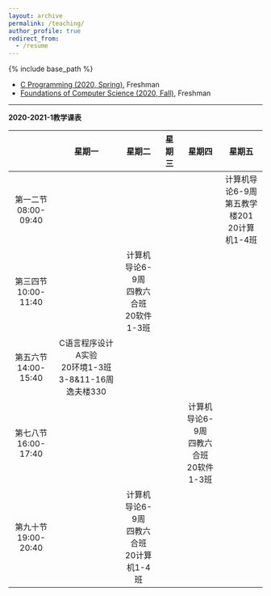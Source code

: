 ```yaml
---
layout: archive
permalink: /teaching/
author_profile: true
redirect_from:
  - /resume
---
```


{% include base_path %}

* [C Programming (2020, Spring)](http://guoshengkang.github.io/teaching/2020-spring-c-programming), Freshman
* [Foundations of Computer Science (2020, Fall)](http://guoshengkang.github.io/teaching/2020-fall-foundations-of-computer-science), Freshman

- - -

**2020-2021-1教学课表**

|        |星期一|星期二|星期三|星期四|星期五|
| :----: | :----: | :----: | :----: | :----: | :----: |
|第一二节<br>08:00-09:40|	|	 |	 |	 |计算机导论6-9周<br>第五教学楼201<br>20计算机1-4班|
|第三四节<br>10:00-11:40|	|计算机导论6-9周<br>四教六合班<br>20软件1-3班|	|	 |	|
|第五六节<br>14:00-15:40|C语言程序设计A实验<br>20环境1-3班3-8&11-16周<br>逸夫楼330|	 |	|	 |	|
|第七八节<br>16:00-17:40|	|	 |	| 计算机导论6-9周<br>四教六合班<br>20软件1-3班 |	|
|第九十节<br>19:00-20:40|	|计算机导论6-9周<br>四教六合班<br>20计算机1-4班|	|	 |	|